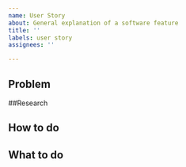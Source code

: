 ```yaml
---
name: User Story
about: General explanation of a software feature
title: ''
labels: user story
assignees: ''

---
```


## Problem

##Research

## How to do

## What to do
